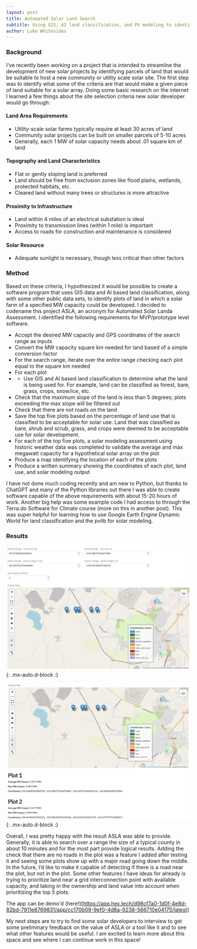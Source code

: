 ```yaml
---
layout: post
title: Automated Solar Land Search
subtitle: Using GIS, AI land classification, and PV modeling to identify new sites for solar development
author: Luke Whitesides
---
```


### Background
  I’ve recently been working on a project that is intended to streamline the development of new solar projects by identifying parcels of land that would be suitable to host a new community or utility scale solar site. The first step was to identify what some of the criteria are that would make a given piece of land suitable for a solar array. Doing some basic research on the internet I learned a few things about the site selection criteria new solar developer would go through:

#### Land Area Requirements
* Utility-scale solar farms typically require at least 30 acres of land
* Community solar projects can be built on smaller parcels of 5-10 acres
* Generally, each 1 MW of solar capacity needs about .01 square km of land
  
#### Topography and Land Characteristics
* Flat or gently sloping land is preferred
* Land should be free from exclusion zones like flood plains, wetlands, protected habitats, etc.
* Cleared land without many trees or structures is more attractive
  
#### Proximity to Infrastructure
* Land within 4 miles of an electrical substation is ideal
* Proximity to transmission lines (within 1 mile) is important
* Access to roads for construction and maintenance is considered
  
#### Solar Resource
* Adequate sunlight is necessary, though less critical than other factors

### Method
  Based on these criteria, I hypothesized it would be possible to create a software program that uses GIS data and AI based land classification, along with some other public data sets, to identify plots of land in which a solar farm of a specified MW capacity could be developed. I decided to codename this project ASLA, an acronym for Automated Solar Landa Assessment. I identified the following requirements for MVP/prototype level software. 
* Accept the desired MW capacity and GPS coordinates of the search range as inputs
* Convert the MW capacity square km needed for land based of a simple conversion factor
* For the search range, iterate over the entire range checking each plot equal to the square km needed
* For each plot
* * Use GIS and AI based land classification to determine what the land is being used for. For example, land can be classified as forest, bare, grass, crops, snow/ice, etc.
 * Check that the maximum slope of the land is less than 5 degrees; plots exceeding the max slope will be filtered out
 * Check that there are not roads on the land
 * Save the top five plots based on the percentage of land use that is classified to be acceptable for solar use. Land that was classified as bare, shrub and scrub, grass, and crops were deemed to be acceptable use for solar development.
* For each of the top five plots, a solar modeling assessment using historic weather data was completed to validate the average and max megawatt capacity for a hypothetical solar array on the plot
 * Produce a map identifying the location of each of the plots
 * Produce a written summary showing the coordinates of each plot, land use, and solar modeling output

  I have not done much coding recently and am new to Python, but thanks to ChatGPT and many of the Python libraries out there I was able to create software capable of the above requirements with about 15-20 hours of work. Another big help was some example code I had access to through the Terra.do Software for Climate course (more on this in another post). This was super helpful for learning how to use Google Earth Engine Dynamic World for land classification and the pvlib for solar modeling.

### Results

![Screenshot of a map](/assets/img/ASLA-Screenshot-1.jpg){: .mx-auto.d-block :}

![Screenshot of a map](/assets/img/ASLA-Screenshot-2.jpg){: .mx-auto.d-block :}

  Overall, I was pretty happy with the result ASLA was able to provide. Generally, it is able to search over a range the size of a typical county in about 10 minutes and for the most part provide logical results. Adding the check that there are no roads in the plot was a feature I added after testing it and seeing some plots show up with a major road going down the middle. In the future, I’d like to make it capable of detecting if there is a road near the plot, but not in the plot. Some other features I have ideas for already is trying to prioritize land near a grid interconnection point with available capacity, and taking in the ownership and land value into account when prioritizing the top 5 plots. 

The app can be demo'd (here!)[https://app.hex.tech/d98cf7a0-1d0f-4e8d-82bd-7911e8769831/app/cc170b09-9ef0-4d8a-9238-566710e04175/latest]

  My next steps are to try to find some solar developers to interview to get some preliminary feedback on the value of ASLA or a tool like it and to see what other features would be useful. I am excited to learn more about this space and see where I can continue work in this space!
